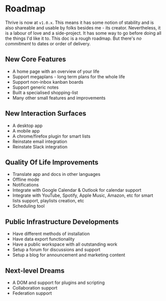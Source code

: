 # Roadmap

Thrive is now at `v1.0.x`. This means it has some notion of stability and is also shareable and usable by
folks besides me - its creator. Nevertheless, it is a labour of love and a side-project. It has some way
to go before doing all the things I'd like it to. This doc is a rough roadmap. But there's _no commitment_ to
dates or order of delivery.

## New Core Features

* A home page with an overview of your life
* Support megaplans - long term plans for the whole life
* Support non-inbox kanban boards
* Support generic notes
* Built a specialised shopping-list
* Many other small features and improvements

## New Interaction Surfaces

* A desktop app
* A mobile app
* A chrome/firefox plugin for smart lists
* Reinstate email integration
* Reinstate Slack integration

## Quality Of Life Improvements

* Translate app and docs in other languages
* Offline mode
* Notifications
* Integrate with Google Calendar & Outlook for calendar support
* Integrate with YouTube, Spotify, Apple Music, Amazon, etc for smart lists support, playlists creation, etc
* Scheduling tool

## Public Infrastructure Developments

* Have different methods of installation
* Have data export functionality
* Have a public workspace with all outstanding work
* Setup a forum for discussions and support
* Setup a blog for announcement and marketing content

## Next-level Dreams

* A DOM and support for plugins and scripting
* Collaboration support
* Federation support
